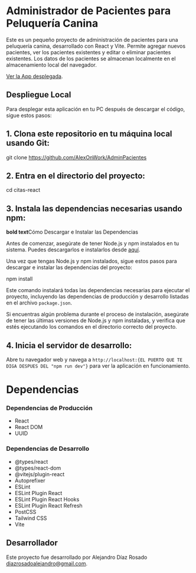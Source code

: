 # Administrador de Pacientes para Peluquería Canina

Este es un pequeño proyecto de administración de pacientes para una peluquería canina, desarrollado con React y Vite. 
Permite agregar nuevos pacientes, ver los pacientes existentes y editar o eliminar pacientes existentes. 
Los datos de los pacientes se almacenan localmente en el almacenamiento local del navegador.

[Ver la App desplegada](https://65e97c629b81dfc62142a8a9--adminpelcan.netlify.app/).

## Despliegue Local

Para desplegar esta aplicación en tu PC después de descargar el código, sigue estos pasos:

## 1. Clona este repositorio en tu máquina local usando Git:

git clone https://github.com/AlexOnWork/AdminPacientes


## 2. Entra en el directorio del proyecto:

cd citas-react

## 3. Instala las dependencias necesarias usando npm:
**bold text**Cómo Descargar e Instalar las Dependencias

Antes de comenzar, asegúrate de tener Node.js y npm instalados en tu sistema. Puedes descargarlos e instalarlos desde [aquí](https://nodejs.org/).

Una vez que tengas Node.js y npm instalados, sigue estos pasos para descargar e instalar las dependencias del proyecto:

npm install

Este comando instalará todas las dependencias necesarias para ejecutar el proyecto, incluyendo las dependencias de producción y desarrollo listadas en el archivo `package.json`.

Si encuentras algún problema durante el proceso de instalación, asegúrate de tener las últimas versiones de Node.js y npm instaladas, y verifica que estés ejecutando los comandos en el directorio correcto del proyecto.


## 4. Inicia el servidor de desarrollo:

Abre tu navegador web y navega a `http://localhost:{EL PUERTO QUE TE DIGA DESPUES DEL "npm run dev"}` para ver la aplicación en funcionamiento.


# Dependencias

### Dependencias de Producción

- React
- React DOM
- UUID

### Dependencias de Desarrollo

- @types/react
- @types/react-dom
- @vitejs/plugin-react
- Autoprefixer
- ESLint
- ESLint Plugin React
- ESLint Plugin React Hooks
- ESLint Plugin React Refresh
- PostCSS
- Tailwind CSS
- Vite

## Desarrollador

Este proyecto fue desarrollado por Alejandro Díaz Rosado <diazrosadoalejandro@gmail.com>.
